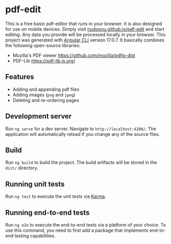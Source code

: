 # pdf-edit

This is a free basic pdf-editor that runs in your browser. It is also designed for use on mobile devices. Simply visit [nudopnu.github.io/pdf-edit](https://nudopnu.github.io/pdf-edit/) and start editing. Any data you provide will be processed locally in your browser.
This project was generated with [Angular CLI](https://github.com/angular/angular-cli) version 17.0.7. It basically combines the following open-source libraries:
- Mozilla's PDF viewer https://github.com/mozilla/pdfjs-dist
- PDF-Lib https://pdf-lib.js.org/

## Features

- Adding and appending pdf files
- Adding images (`png` and `jpeg`)
- Deleting and re-ordering pages

## Development server

Run `ng serve` for a dev server. Navigate to `http://localhost:4200/`. The application will automatically reload if you change any of the source files.

## Build

Run `ng build` to build the project. The build artifacts will be stored in the `dist/` directory.

## Running unit tests

Run `ng test` to execute the unit tests via [Karma](https://karma-runner.github.io).

## Running end-to-end tests

Run `ng e2e` to execute the end-to-end tests via a platform of your choice. To use this command, you need to first add a package that implements end-to-end testing capabilities.
